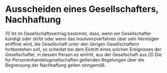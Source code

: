 # Ausscheiden eines Gesellschafters, Nachhaftung

(1) Ist im Gesellschaftsvertrag bestimmt, dass, wenn ein Gesellschafter kündigt oder stirbt oder wenn das Insolvenzverfahren über sein Vermögen eröffnet wird, die Gesellschaft unter den übrigen Gesellschaftern fortbestehen soll, so scheidet bei dem Eintritt eines solchen Ereignisses der Gesellschafter, in dessen Person es eintritt, aus der Gesellschaft aus.(2) Die für Personenhandelsgesellschaften geltenden Regelungen über die Begrenzung der Nachhaftung gelten sinngemäß. 

